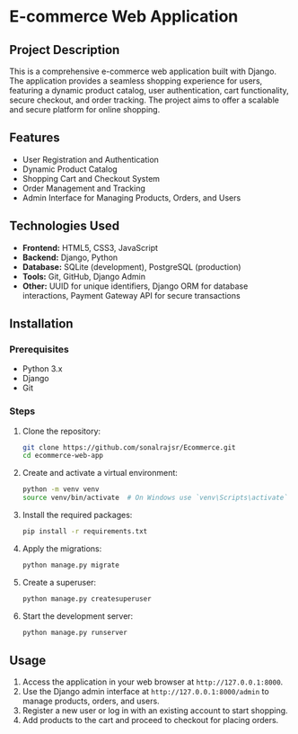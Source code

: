 # E-commerce Web Application

## Project Description
This is a comprehensive e-commerce web application built with Django. The application provides a seamless shopping experience for users, featuring a dynamic product catalog, user authentication, cart functionality, secure checkout, and order tracking. The project aims to offer a scalable and secure platform for online shopping.

## Features
- User Registration and Authentication
- Dynamic Product Catalog
- Shopping Cart and Checkout System
- Order Management and Tracking
- Admin Interface for Managing Products, Orders, and Users

## Technologies Used
- **Frontend:** HTML5, CSS3, JavaScript
- **Backend:** Django, Python
- **Database:** SQLite (development), PostgreSQL (production)
- **Tools:** Git, GitHub, Django Admin
- **Other:** UUID for unique identifiers, Django ORM for database interactions, Payment Gateway API for secure transactions

## Installation
### Prerequisites
- Python 3.x
- Django
- Git

### Steps
1. Clone the repository:
    ```bash
    git clone https://github.com/sonalrajsr/Ecommerce.git
    cd ecommerce-web-app
    ```

2. Create and activate a virtual environment:
    ```bash
    python -m venv venv
    source venv/bin/activate  # On Windows use `venv\Scripts\activate`
    ```

3. Install the required packages:
    ```bash
    pip install -r requirements.txt
    ```

4. Apply the migrations:
    ```bash
    python manage.py migrate
    ```

5. Create a superuser:
    ```bash
    python manage.py createsuperuser
    ```

6. Start the development server:
    ```bash
    python manage.py runserver
    ```

## Usage
1. Access the application in your web browser at `http://127.0.0.1:8000`.
2. Use the Django admin interface at `http://127.0.0.1:8000/admin` to manage products, orders, and users.
3. Register a new user or log in with an existing account to start shopping.
4. Add products to the cart and proceed to checkout for placing orders.
